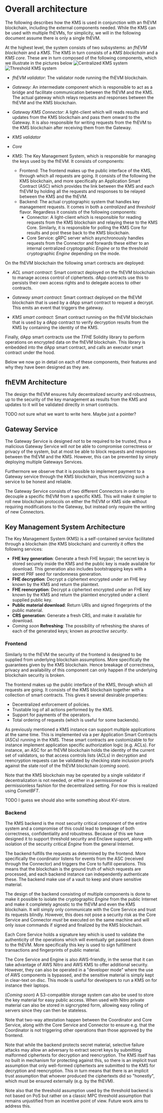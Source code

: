 # Overall architecture

The following describes how the KMS is used in conjunction with an fhEVM blockchain, including the external components needed.
While the KMS can be used with multiple fhEVMs, for simplicity, we will in the following document assume there is only a single fhEVM.

At the highest level, the system consists of two subsystems: an *fhEVM blockchain* and a *KMS*. The KMS in turn consists of a *KMS blockchain* and a *KMS core*. These are in turn composed of the following components, which we illustrate in the pictures below
![Centralized KMS system](central.png "Centralized KMS system")
![Threshold KMS system](threshold.png "Threshold KMS system")

- *fhEVM validator*: The validator node running the fhEVM blockchain.

- *Gateway*: An intermediate component which is responsible to act as a bridge and facilitate communication between the fhEVM and the KMS. The actual gateway which relays requests and responses between the fhEVM and the KMS blockchain.

- *Gateway KMS Connector*: A light-client which will reads results and updates from the KMS blockchain and pass them onward to the Gateway. It is also responsible for writing requests from the fhEVM to the KMS blockchain after receiving them from the Gateway.

- *KMS validator*

- *Core*

- *KMS*: The Key Management System, which is responsible for managing the keys used by the fhEVM. It consists of components:
  - Frontend: The frontend makes up the public interface of the KMS, through which all requests are going. It consists of the following the KMS blockchain, and more specifically an Application Smart Contract (ASC) which provides the link between the KMS and each fhEVM by holding all the requests and responses to be relayed between the KMS and the fhEVM.
  - Backend: The actual cryptographic system that handles key management requests. It comes in both a _centralized_ and _threshold_ flavor. Regardless it consists of the following components:
    - Connector: A light-client which is responsible for reading requests from the KMS blockchain and relaying these to the KMS Core. Similarly, it is responsible for polling the KMS Core for results and post these back to the KMS blockchain.
    - Core Service: gRPC server which asynchronously handles requests from the Connector and forwards these either to an internal centralized cryptographic _Engine_ or to the threshold cryptographic _Engine_ depending on the mode.


On the fhEVM blockchain the following smart contracts are deployed:

- *ACL smart contract*: Smart contract deployed on the fhEVM blockchain to manage access control of ciphertexts. dApp contracts use this to persists their own access rights and to delegate access to other contracts.

- *Gateway smart contract*: Smart contract deployed on the fhEVM blockchain that is used by a dApp smart contract to request a decrypt. This emits an event that triggers the gateway.

- *KMS smart contract*: Smart contract running on the fhEVM blockchain that is used by a dApp contract to verify decryption results from the KMS by containing the identity of the KMS.

Finally, dApp smart contracts use the *TFHE* Solidity library to perform operations on encrypted data on the fhEVM blockchain. This library is embedded into the dApp smart contract, and calls an executor smart contract under the hood.




Below we now go in detail on each of these components, their features and why they have been designed as they are.

## fhEVM Architecture
The design the fhEVM ensures fully decentralized security and robustness, up to the security of the key management as results from the KMS and updates to it will be validated directly in smart contracts.

TODO not sure what we want to write here. Maybe just a pointer?

## Gateway Service
The Gateway Service is designed _not_ to be required to be trusted, thus a malicious Gateway Service will _not_ be able to compromise correctness or privacy of the system, but at most be able to block requests and responses between the fhEVM and the KMS. However, this can be prevented by simply deploying multiple Gateways Services.

Furthermore we observe that it is possible to implement payment to a Gateway service through the KMS blockchain, thus incentivizing such a service to be honest and reliable.

The Gateway Service consists of two different Connectors in order to decouple a specific fhEVM from a specific KMS. This will make it simpler to roll new blockchain protocols on either the fhEVM or KMS side without requiring modifications to the Gateway, but instead only require the writing of new Connectors.

## Key Management System Architecture

The Key Management System (KMS) is a self-contained service facilitated through a blockchain (the KMS blockchain) and currently it offers the following services:

- **FHE key generation**: Generate a fresh FHE keypair; the secret key is stored securely inside the KMS and the public key is made available for download. This generation also includes bootstrapping keys with a secret PRF seed for randomness generation.
- **FHE decryption**: Decrypt a ciphertext encrypted under an FHE key known by the KMS and return the plaintext.
- **FHE reencryption**: Decrypt a ciphertext encrypted under an FHE key known by the KMS and return the plaintext encrypted under a client supplied public key.
- **Public material download**: Return URIs and signed fingerprints of the public material.
- **CRS generation**: Generate a fresh CRS, and make it available for download.
- _Coming soon_ **Refreshing**: The possibility of refreshing the shares of each of the generated keys; known as *proactive security*.


### Frontend
Similarly to the fhEVM the security of the frontend is designed to be supplied from underlying blockchain assumptions. More specifically the guarantees given by the KMS blockchain.
Hence breakage of correctness, privacy and availability of this component can only happen if the underlying blockchain security is broken.

The frontend makes up the public interface of the KMS, through which all requests are going. It consists of the KMS blockchain together with a collection of smart contracts. This gives it several desirable properties:

- Decentralized enforcement of policies.
- Trustable log of all actions performed by the KMS.
- Support for payments of the operators.
- Total ordering of requests (which is useful for some backends).

As previously mentioned a KMS instance can support multiple applications at the same time. This is implemented via a per Application Smart Contracts (ASCs) running in the KMS. These smart contracts are customizable to for instance implement application specific authorization logic (e.g. ACLs). For instance, an ASC for an fhEVM blockchain holds the identity of the current set of validators, so that access controls lists (ACLs) in decryption and reencryption requests can be validated by checking state inclusion proofs against the state roof of the fhEVM blockchain (_coming soon_).

Note that the KMS blockchain may be operated by a single validator if decentralization is not needed, or either in a permissioned or permissionless fashion for the decentralized setting.
For now this is realized using *CometBFT*.

TODO I guess we should also write something about KV-store. 

### Backend
The KMS backend is the most security critical component of the entire system and a compromise of this could lead to breakage of both correctness, confidentiality and robustness.
Because of this we have designed it to support threshold security and Enclave support, along with isolation of the security critical _Engine_ from the general Internet.

The backend fulfills the requests as determined by the frontend.
More specifically the coordinator listens for events from the ASC (received through the Connector) and triggers the Core to fulfill operations. This means that the blockchain is the ground truth of which requests are processed, and each backend instance can independently authenticate these. The backend make use of a vault to keep and share sensitive material.

The design of the backend consisting of multiple components is done to make it possible to isolate the cryptographic _Engine_ from the public Internet and make it completely agnostic to the fhEVM and even the KMS blockchain.
It will simply only communicate with the Core Service and trust its requests blindly.
However, this does not pose a security risk as the Core Service and Connector _must_ be executed on the same machine and will only issue commands if signed and finalized by the KMS blockchain.

Each Core Service holds a signature key which is used to validate the authenticity of the operations which will eventually get passed back down to the fhEVM.
More specifically this key is used to sign fulfillment transactions and fingerprints of public material.

The Core Service and Engine is also AWS-friendly, in the sense that it can take advantage of AWS Nitro and AWS KMS to offer additional security. However, they can also be operated in a "developer mode" where the use of AWS components is bypassed, and the sensitive material is simply kept in clear-text on disc. This mode is useful for developers to run a KMS on for instance their laptops.

(_Coming soon_) A S3-compatible storage system can also be used to store the key material for easy public access. When used with Nitro private material can also be stored in signcrypted form, allowing easy rolling of servers since they can then be stateless.

Note that two-way attestation happen between the Coordinator and Core Service, along with the Core Service and Connector to ensure e.g. that the Coordinator is not triggering other operations than those approved by the frontend.

Note that while the backend protects secret material, selective failure attacks may allow an adversary to extract secret keys by submitting malformed ciphertexts for decryption and reencryption. The KMS itself has no built in mechanism for protecting against this, so there is an implicit trust assumption that only well-formed ciphertexts are submitted to the KMS for decryption and reencryption. This in turn means that there is an implicit trust assumption that whoever produced the ciphertexts did so "honestly", which must be ensured externally (e.g. by the fhEVM).

Note also that the threshold assumption used by the threshold backend is not based on PoS but rather on a classic MPC threshold assumption that remains unjustified from an incentive point of view. Future work aims to address this.
